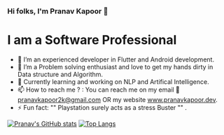 ### Hi folks, I'm Pranav Kapoor 👋

# **I am a Software Professional**
- 🔭 I’m an experienced developer in Flutter and Android development.
- 🌱 I’m a Problem solving enthusiast and love to get my hands dirty in Data structure and Algorithm.
- 🌱 Currently learning and working on NLP and Artifical Intelligence.
- 📫 How to reach me ? : You can reach me on my email 📧 pranavkapoor2k@gmail.com OR my website www.pranavkapoor.dev. 
- ⚡ Fun fact: "" Playstation surely acts as a stress Buster "" .

[![Pranav's GitHub stats](https://github-readme-stats-blush-eight.vercel.app/api?username=PranavKapoor28&count_private=true&show_icons=true&theme=merko)](https://github.com/anuraghazra/github-readme-stats)
[![Top Langs](https://github-readme-stats-blush-eight.vercel.app/api/top-langs/?username=PranavKapoor28&layout=compact&langs_count=8&hide=html&count_private=true)](https://github.com/anuraghazra/github-readme-stats)



